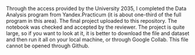 Through the access provided by the University 2035, I completed the Data Analysis program from Yandex.Practicum (it is about one-third of the full program in this area). 
The final project uploaded to this repository. The notebook was checked and accepted by the reviewer.
The project is quite large, so if you want to look at it, it is better to download the file and dataset and then run it all on your local machine, or through Google Collab. This file cannot be opened through Github.
